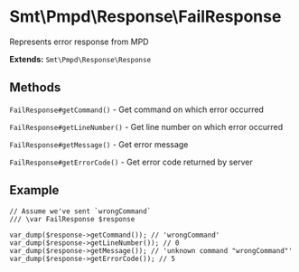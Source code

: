 Smt\Pmpd\Response\FailResponse
==============================

Represents error response from MPD

**Extends:** `Smt\Pmpd\Response\Response`

Methods
-------

`FailResponse#getCommand()` - Get command on which error occurred

`FailResponse#getLineNumber()` - Get line number on which error occurred

`FailResponse#getMessage()` - Get error message

`FailResponse#getErrorCode()` - Get error code returned by server

Example
-------

    // Assume we've sent `wrongCommand`
    /// \var FailResponse $response
    
    var_dump($response->getCommand()); // 'wrongCommand'
    var_dump($response->getLineNumber()); // 0
    var_dump($response->getMessage()); // 'unknown command "wrongCommand"'
    var_dump($response->getErrorCode()); // 5
    